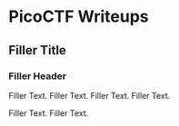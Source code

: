 # PicoCTF Writeups

## Filler Title
### Filler Header
Filler Text. Filler Text. Filler Text. 
Filler Text. 

Filler Text. Filler Text. 
